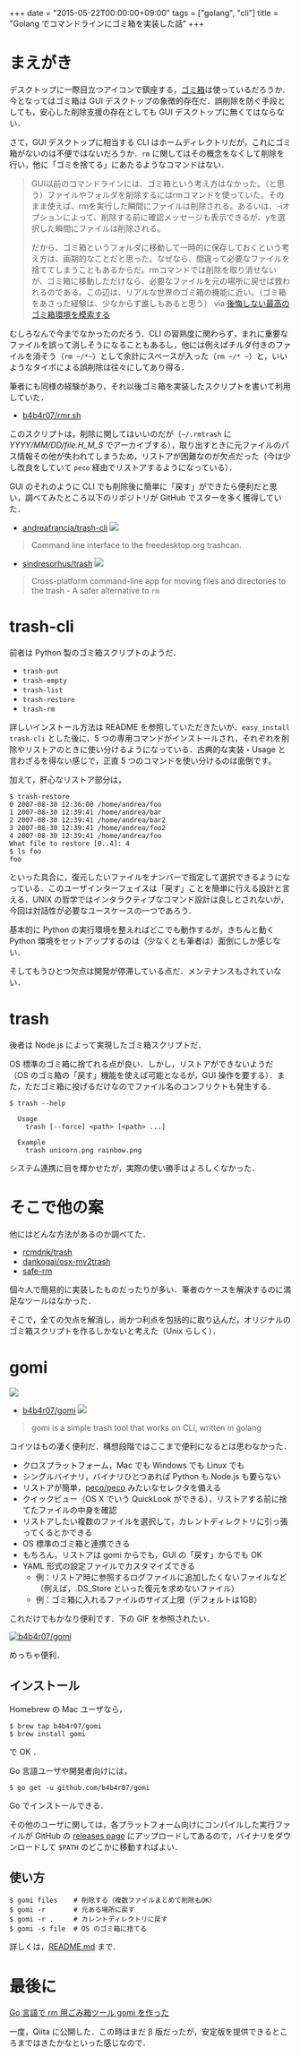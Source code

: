 +++
date = "2015-05-22T00:00:00+09:00"
tags = ["golang", "cli"]
title = "Golang でコマンドラインにゴミ箱を実装した話"
+++

# まえがき

デスクトップに一際目立つアイコンで鎮座する，[ゴミ箱][gui]は使っているだろうか．今となってはゴミ箱は GUI デスクトップの象徴的存在だ．誤削除を防ぐ手段としても，安心した削除支援の存在としても GUI デスクトップに無くてはならない．

[gui]: http://ja.wikipedia.org/wiki/ごみ箱_(GUI)

さて，GUI デスクトップに相当する CLI はホームディレクトリだが，これにゴミ箱がないのは不便ではないだろうか．`rm` に関してはその概念をなくして削除を行い，他に「ゴミを捨てる」にあたるようなコマンドはない．

>GUI以前のコマンドラインには、ゴミ箱という考え方はなかった。（と思う）ファイルやフォルダを削除するにはrmコマンドを使っていた。そのまま使えば、rmを実行した瞬間にファイルは削除される。あるいは、-iオプションによって、削除する前に確認メッセージも表示できるが、yを選択した瞬間にファイルは削除される。
>
>だから、ゴミ箱というフォルダに移動して一時的に保存しておくという考え方は、画期的なことだと思った。なぜなら、間違って必要なファイルを捨ててしまうこともあるからだ。rmコマンドでは削除を取り消せないが、ゴミ箱に移動しただけなら、必要なファイルを元の場所に戻せば救われるのである。この辺は、リアルな世界のゴミ箱の機能に近い。（ゴミ箱をあさった経験は、少なからず誰しもあると思う） via [後悔しない最高のゴミ箱環境を模索する](http://d.hatena.ne.jp/zariganitosh/20110106/best_trash)

むしろなんで今までなかったのだろう．CLI の習熟度に関わらず，まれに重要なファイルを誤って消しそうになることもあるし，他には例えばチルダ付きのファイルを消そう（`rm ~/*~`）として余計にスペースが入った（`rm ~/* ~`）と，いいようなタイポによる誤削除は往々にしてあり得る．

筆者にも同様の経験があり，それ以後ゴミ箱を実装したスクリプトを書いて利用していた．

- [b4b4r07/rmr.sh](https://github.com/b4b4r07/dotfiles/blob/master/etc/scripts/rmr.sh)

このスクリプトは，削除に関してはいいのだが（`~/.rmtrash` に *YYYY/MM/DD/file.H_M_S* でアーカイブする），取り出すときに元ファイルのパス情報その他が失われてしまうため，リストアが困難なのが欠点だった（今は少し改良をしていて `peco` 経由でリストアするようになっている）．

GUI のそれのように CLI でも削除後に簡単に「戻す」ができたら便利だと思い，調べてみたところ以下のリポジトリが GitHub でスターを多く獲得していた．

- [andreafrancia/trash-cli](https://github.com/andreafrancia/trash-cli) [![](https://img.shields.io/github/stars/andreafrancia/trash-cli.svg?style=flat-square)](https://github.com/andreafrancia/trash-cli "andreafrancia/trash-cli") 

> Command line interface to the freedesktop.org trashcan.

- [sindresorhus/trash](https://github.com/sindresorhus/trash) [![](https://img.shields.io/github/stars/sindresorhus/trash.svg?style=flat-square)](https://github.com/sindresorhus/trash "sindresorhus/trash")

> Cross-platform command-line app for moving files and directories to the trash - A safer alternative to `rm`


# trash-cli

前者は Python 製のゴミ箱スクリプトのようだ．

- `trash-put`
- `trash-empty`
- `trash-list`
- `trash-restore`
- `trash-rm`

詳しいインストール方法は README を参照していただきたいが、`easy_install trash-cli` とした後に、5 つの専用コマンドがインストールされ，それぞれを削除やリストアのときに使い分けるようになっている．古典的な実装・Usage と言わざるを得ない感じで，正直 5 つのコマンドを使い分けるのは面倒です。

加えて，肝心なリストア部分は，

```console
$ trash-restore
0 2007-08-30 12:36:00 /home/andrea/foo
1 2007-08-30 12:39:41 /home/andrea/bar
2 2007-08-30 12:39:41 /home/andrea/bar2
3 2007-08-30 12:39:41 /home/andrea/foo2
4 2007-08-30 12:39:41 /home/andrea/foo
What file to restore [0..4]: 4
$ ls foo
foo
```

といった具合に，復元したいファイルをナンバーで指定して選択できるようになっている．このユーザインターフェイスは「戻す」ことを簡単に行える設計と言える．UNIX の哲学ではインタラクティブなコマンド設計は良しとされないが，今回は対話性が必要なユースケースの一つであろう．

基本的に Python の実行環境を整えればどこでも動作するが，きちんと動く Python 環境をセットアップするのは（少なくとも筆者は）面倒にしか感じない．

そしてもうひとつ欠点は開発が停滞している点だ．メンテナンスもされていない．

# trash

後者は Node.js によって実現したゴミ箱スクリプトだ．

OS 標準のゴミ箱に捨てれる点が良い．しかし，リストアができないようだ（OS のゴミ箱の「戻す」機能を使えば可能となるが，GUI 操作を要する）．また，ただゴミ箱に投げるだけなのでファイル名のコンフリクトも発生する．

```console
$ trash --help

  Usage
    trash [--force] <path> [<path> ...]

  Example
    trash unicorn.png rainbow.png
```

システム連携に目を輝かせたが，実際の使い勝手はよろしくなかった．

# そこで他の案

他にはどんな方法があるのか調べてた．

- [rcmdnk/trash](https://github.com/rcmdnk/trash)
- [dankogai/osx-mv2trash](https://github.com/dankogai/osx-mv2trash)
- [safe-rm](https://launchpad.net/safe-rm)

個々人で簡易的に実装したものだったりが多い．筆者のケースを解決するのに満足なツールはなかった．

そこで，全ての欠点を解消し，尚かつ利点を包括的に取り込んだ，オリジナルのゴミ箱スクリプトを作るしかないと考えた（Unix らしく）．

# gomi

[![](https://raw.githubusercontent.com/b4b4r07/gomi/master/images/gomi_logo.png)](https://github.com/b4b4r07/gomi "b4b4r07/gomi")

- [b4b4r07/gomi](https://github.com/b4b4r07/gomi) [![](https://img.shields.io/github/stars/b4b4r07/gomi.svg?style=flat-square)](https://github.com/b4b4r07/gomi "b4b4r07/gomi")

> gomi is a simple trash tool that works on CLI, written in golang

コイツはもの凄く便利だ．構想段階ではここまで便利になるとは思わなかった．

- クロスプラットフォーム，Mac でも Windows でも Linux でも
- シングルバイナリ，バイナリひとつあれば Python も Node.js も要らない
- リストアが簡単，[peco/peco](https://github.com/peco/peco) みたいなセレクタを備える
- クイックビュー（OS X でいう QuickLook ができる），リストアする前に捨てたファイルの中身を確認
- リストアしたい複数のファイルを選択して，カレントディレクトリに引っ張ってくるとかできる
- OS 標準のゴミ箱と連携できる
- もちろん，リストアは gomi からでも，GUI の「戻す」からでも OK
- YAML 形式の設定ファイルでカスタマイズできる
	- 例：リストア時に参照するログファイルに追加したくないファイルなど（例えば，.DS_Store といった復元を求めないファイル）
	- 例：ゴミ箱に入れるファイルのサイズ上限（デフォルトは1GB）

これだけでもかなり便利です．下の GIF を参照されたい．

[![b4b4r07/gomi](https://raw.githubusercontent.com/b4b4r07/gomi/master/images/gomi.gif)](https://github.com/b4b4r07/gomi "b4b4r07/gomi")

めっちゃ便利．

## インストール

Homebrew の Mac ユーザなら，

```console
$ brew tap b4b4r07/gomi
$ brew install gomi
```

で OK ．

Go 言語ユーザや開発者向けには，

```console
$ go get -u github.com/b4b4r07/gomi
```

Go でインストールできる．

その他のユーザに関しては，各プラットフォーム向けにコンパイルした実行ファイルが GitHub の [releases page](https://github.com/b4b4r07/gomi/releases) にアップロードしてあるので，バイナリをダウンロードして `$PATH` のどこかに移動すればよい．

## 使い方

```console
$ gomi files    # 削除する（複数ファイルまとめて削除もOK）
$ gomi -r       # 元ある場所に戻す
$ gomi -r .     # カレントディレクトリに戻す
$ gomi -s file  # OS のゴミ箱に捨てる
```

詳しくは，[README.md](https://github.com/b4b4r07/gomi) まで．

# 最後に

[Go 言語で rm 用ごみ箱ツール gomi を作った](http://qiita.com/b4b4r07/items/3a790fe7e925b4ba14f3)

一度，Qiita に公開した．この時はまだ β 版だったが，安定版を提供できるところまではきたかなといった感じなので．
